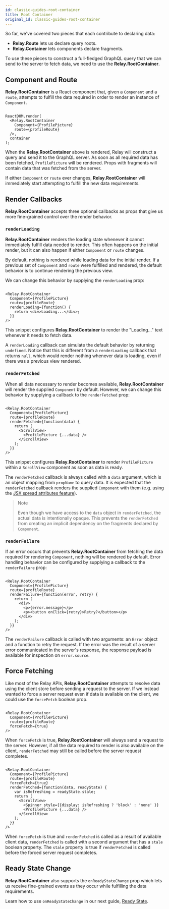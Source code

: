 ```yaml
---
id: classic-guides-root-container
title: Root Container
original_id: classic-guides-root-container
---
```

So far, we've covered two pieces that each contribute to declaring data:

-   **Relay.Route** lets us declare query roots.
-   **Relay.Container** lets components declare fragments.

To use these pieces to construct a full-fledged GraphQL query that we can send to the server to fetch data, we need to use the **Relay.RootContainer**.

## Component and Route

**Relay.RootContainer** is a React component that, given a `Component` and a `route`, attempts to fulfill the data required in order to render an instance of `Component`.

```

ReactDOM.render(
  <Relay.RootContainer
    Component={ProfilePicture}
    route={profileRoute}
  />,
  container
);
```

When the **Relay.RootContainer** above is rendered, Relay will construct a query and send it to the GraphQL server. As soon as all required data has been fetched, `ProfilePicture` will be rendered. Props with fragments will contain data that was fetched from the server.

If either `Component` or `route` ever changes, **Relay.RootContainer** will immediately start attempting to fulfill the new data requirements.

## Render Callbacks

**Relay.RootContainer** accepts three optional callbacks as props that give us more fine-grained control over the render behavior.

### `renderLoading`

**Relay.RootContainer** renders the loading state whenever it cannot immediately fulfill data needed to render. This often happens on the initial render, but it can also happen if either `Component` or `route` changes.

By default, nothing is rendered while loading data for the initial render. If a previous set of `Component` and `route` were fulfilled and rendered, the default behavior is to continue rendering the previous view.

We can change this behavior by supplying the `renderLoading` prop:

```{"{"}4-6{"}"}

<Relay.RootContainer
  Component={ProfilePicture}
  route={profileRoute}
  renderLoading={function() {
    return <div>Loading...</div>;
  }}
/>

```

This snippet configures **Relay.RootContainer** to render the "Loading..." text whenever it needs to fetch data.

A `renderLoading` callback can simulate the default behavior by returning `undefined`. Notice that this is different from a `renderLoading` callback that returns `null`, which would render nothing whenever data is loading, even if there was a previous view rendered.

### `renderFetched`

When all data necessary to render becomes available, **Relay.RootContainer** will render the supplied `Component` by default. However, we can change this behavior by supplying a callback to the `renderFetched` prop:

```{"{"}4-10{"}"}

<Relay.RootContainer
  Component={ProfilePicture}
  route={profileRoute}
  renderFetched={function(data) {
    return (
      <ScrollView>
        <ProfilePicture {...data} />
      </ScrollView>
    );
  }}
/>

```

This snippet configures **Relay.RootContainer** to render `ProfilePicture` within a `ScrollView` component as soon as data is ready.

The `renderFetched` callback is always called with a `data` argument, which is an object mapping from `propName` to query data. It is expected that the `renderFetched` callback renders the supplied `Component` with them (e.g. using the [JSX spread attributes feature](https://facebook.github.io/react/docs/jsx-spread.html)).

<blockquote>
Note

Even though we have access to the `data` object in `renderFetched`, the actual data is intentionally opaque. This prevents the `renderFetched` from creating an implicit dependency on the fragments declared by `Component`.

</blockquote>

### `renderFailure`

If an error occurs that prevents **Relay.RootContainer** from fetching the data required for rendering `Component`, nothing will be rendered by default. Error handling behavior can be configured by supplying a callback to the `renderFailure` prop:

```{"{"}4-11{"}"}

<Relay.RootContainer
  Component={ProfilePicture}
  route={profileRoute}
  renderFailure={function(error, retry) {
    return (
      <div>
        <p>{error.message}</p>
        <p><button onClick={retry}>Retry?</button></p>
      </div>
    );
  }}
/>

```

The `renderFailure` callback is called with two arguments: an `Error` object and a function to retry the request. If the error was the result of a server error communicated in the server's response, the response payload is available for inspection on `error.source`.

## Force Fetching

Like most of the Relay APIs, **Relay.RootContainer** attempts to resolve data using the client store before sending a request to the server. If we instead wanted to force a server request even if data is available on the client, we could use the `forceFetch` boolean prop.

```{"{"}4{"}"}

<Relay.RootContainer
  Component={ProfilePicture}
  route={profileRoute}
  forceFetch={true}
/>

```

When `forceFetch` is true, **Relay.RootContainer** will always send a request to the server. However, if all the data required to render is also available on the client, `renderFetched` may still be called before the server request completes.

```{"{"}5-6,9{"}"}

<Relay.RootContainer
  Component={ProfilePicture}
  route={profileRoute}
  forceFetch={true}
  renderFetched={function(data, readyState) {
    var isRefreshing = readyState.stale;
    return (
      <ScrollView>
        <Spinner style={{display: isRefreshing ? 'block' : 'none' }}
        <ProfilePicture {...data} />
      </ScrollView>
    );
  }}
/>

```

When `forceFetch` is true and `renderFetched` is called as a result of available client data, `renderFetched` is called with a second argument that has a `stale` boolean property. The `stale` property is true if `renderFetched` is called before the forced server request completes.

## Ready State Change

**Relay.RootContainer** also supports the `onReadyStateChange` prop which lets us receive fine-grained events as they occur while fulfilling the data requirements.

Learn how to use `onReadyStateChange` in our next guide, [Ready State](./classic-guides-ready-state).
